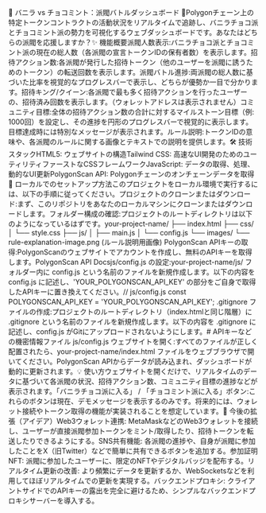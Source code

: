 🍦 バニラ vs チョコミント：派閥バトルダッシュボード 🍫Polygonチェーン上の特定トークンコントラクトの活動状況をリアルタイムで追跡し、バニラチョコ派とチョコミント派の勢力を可視化するウェブダッシュボードです。あなたはどちらの派閥を応援しますか？✨ 機能概要派閥人数表示:バニラチョコ派とチョコミント派の現在の総人数（各派閥の宣言トークンIDの保有者数）を表示します。招待アクション数:各派閥が発行した招待トークン（他のユーザーを派閥に誘うためのトークン）の転送回数を表示します。派閥バトル進捗:両派閥の総人数に基づいた比率を視覚的なプログレスバーで表示し、どちらが優勢か一目で分かります。招待キング/クイーン:各派閥で最も多く招待アクションを行ったユーザーの、招待済み回数を表示します。（ウォレットアドレスは表示されません）コミュニティ目標:全体の招待アクション数の合計に対するマイルストーン目標（例: 1000回）を設定し、その進捗を円形のプログレスバーで視覚的に表示します。目標達成時には特別なメッセージが表示されます。ルール説明:トークンIDの意味や、各派閥のルールに関する画像とテキストでの説明を提供します。🛠️ 技術スタックHTML5: ウェブサイトの構造Tailwind CSS: 高速なUI開発のためのユーティリティファーストなCSSフレームワークJavaScript: データの取得、処理、動的なUI更新PolygonScan API: Polygonチェーンのオンチェーンデータを取得🚀 ローカルでのセットアップ方法このプロジェクトをローカル環境で実行するには、以下の手順に従ってください。プロジェクトのクローンまたはダウンロード:まず、このリポジトリをあなたのローカルマシンにクローンまたはダウンロードします。フォルダー構成の確認:プロジェクトのルートディレクトリは以下のようになっているはずです。your-project-name/
├── index.html
├── css/
│   └── style.css
├── js/
│   ├── main.js
│   └── config.js
└── images/
    └── rule-explanation-image.png (ルール説明用画像)
PolygonScan APIキーの取得:PolygonScanのウェブサイトでアカウントを作成し、無料のAPIキーを取得します。PolygonScan API Docsjs/config.js の設定:your-project-name/js/ フォルダー内に config.js という名前のファイルを新規作成します。以下の内容を config.js に記述し、'YOUR_POLYGONSCAN_API_KEY' の部分をご自身で取得したAPIキーに置き換えてください。// js/config.js
const POLYGONSCAN_API_KEY = 'YOUR_POLYGONSCAN_API_KEY';
.gitignore ファイルの作成:プロジェクトのルートディレクトリ（index.htmlと同じ階層）に .gitignore という名前のファイルを新規作成します。以下の内容を .gitignore に記述し、config.js がGitにアップロードされないようにします。# APIキーなどの機密情報ファイル
js/config.js
ウェブサイトを開く:すべてのファイルが正しく配置されたら、your-project-name/index.html ファイルをウェブブラウザで開いてください。PolygonScan APIからデータが読み込まれ、ダッシュボードが動的に更新されます。💡 使い方ウェブサイトを開くだけで、リアルタイムのデータに基づいて各派閥の状況、招待アクション数、コミュニティ目標の進捗などが表示されます。「バニラチョコ派に入る」 / 「チョコミント派に入る」ボタン:これらのボタンは現在、デモメッセージを表示するのみです。将来的には、ウォレット接続やトークン取得の機能が実装されることを想定しています。🔮 今後の拡張（アイデア）Web3ウォレット連携: MetaMaskなどのWeb3ウォレットを接続し、ユーザーが直接派閥参加トークンをミント/取得したり、招待トークンを転送したりできるようにする。SNS共有機能: 各派閥の進捗や、自身が派閥に参加したことをX（旧Twitter）などで簡単に共有できるボタンを追加する。参加証明NFT: 派閥に参加したユーザーに、限定のNFTやデジタルバッジを配布する。リアルタイム更新の改善: より頻繁にデータを更新するか、WebSocketsなどを利用してほぼリアルタイムでの更新を実現する。バックエンドプロキシ: クライアントサイドでのAPIキーの露出を完全に避けるため、シンプルなバックエンドプロキシサーバーを導入する。